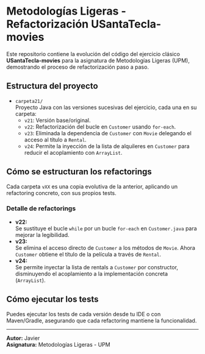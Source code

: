 # Metodologías Ligeras - Refactorización USantaTecla-movies

Este repositorio contiene la evolución del código del ejercicio clásico **USantaTecla-movies** para la asignatura de Metodologías Ligeras (UPM), demostrando el proceso de refactorización paso a paso.

## Estructura del proyecto

- `carpeta21/`  
  Proyecto Java con las versiones sucesivas del ejercicio, cada una en su carpeta:
  - `v21`: Versión base/original.
  - `v22`: Refactorización del bucle en `Customer` usando `for-each`.
  - `v23`: Eliminada la dependencia de `Customer` con `Movie` delegando el acceso al título a `Rental`.
  - `v24`: Permite la inyección de la lista de alquileres en `Customer` para reducir el acoplamiento con `ArrayList`.

## Cómo se estructuran los refactorings

Cada carpeta `vXX` es una copia evolutiva de la anterior, aplicando un refactoring concreto, con sus propios tests.

### Detalle de refactorings

- **v22:**  
  Se sustituye el bucle `while` por un bucle `for-each` en `Customer.java` para mejorar la legibilidad.
- **v23:**  
  Se elimina el acceso directo de `Customer` a los métodos de `Movie`. Ahora `Customer` obtiene el título de la película a través de `Rental`.
- **v24:**  
  Se permite inyectar la lista de rentals a `Customer` por constructor, disminuyendo el acoplamiento a la implementación concreta (`ArrayList`).

## Cómo ejecutar los tests

Puedes ejecutar los tests de cada versión desde tu IDE o con Maven/Gradle, asegurando que cada refactoring mantiene la funcionalidad.

---

**Autor:** Javier  
**Asignatura:** Metodologías Ligeras - UPM
